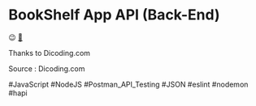 # BookShelf App API (Back-End)

:wink: [:mag_right:](https://github.com/hanihan04/bookshelf_API/tree/master)

Thanks to Dicoding.com

Source : Dicoding.com

#JavaScript #NodeJS #Postman_API_Testing #JSON #eslint #nodemon #hapi
